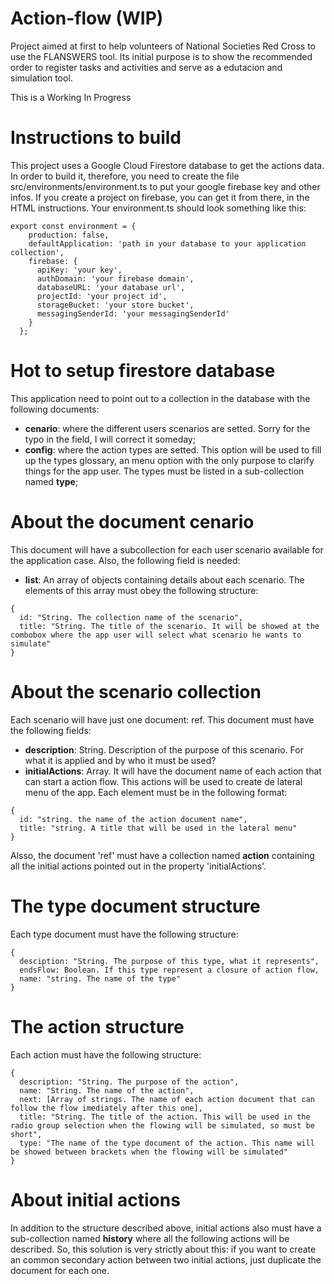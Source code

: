 # Action-flow (WIP)

Project aimed at first to help volunteers of National Societies Red Cross to use the FLANSWERS tool. Its initial purpose is to show the recommended order to register tasks and activities and serve as a edutacion and simulation tool.

This is a Working In Progress

# Instructions to build

This project uses a Google Cloud Firestore database to get the actions data. In order to build it, therefore, you need to create the file src/environments/environment.ts to put your google firebase key and other infos. If you create a project on firebase, you can get it from there, in the HTML instructions. Your environment.ts should look something like this:

```
export const environment = {
    production: false,
    defaultApplication: 'path in your database to your application collection',
    firebase: {
      apiKey: 'your key',
      authDomain: 'your firebase domain',
      databaseURL: 'your database url',
      projectId: 'your project id',
      storageBucket: 'your store bucket',
      messagingSenderId: 'your messagingSenderId'
    }
  };

```

# Hot to setup firestore database

This application need to point out to a collection in the database with the following documents:

* **cenario**: where the different users scenarios are setted. Sorry for the typo in the field, I will correct it someday;
* **config**: where the action types are setted. This option will be used to fill up the types glossary, an menu option with the only purpose to clarify things for the app user. The types must be listed in a sub-collection named **type**;

# About the document cenario

This document will have a subcollection for each user scenario available for the application case. Also, the following field is needed:

* **list**: An array of objects containing details about each scenario. The elements of this array must obey the following structure:
```
{
  id: "String. The collection name of the scenario",
  title: "String. The title of the scenario. It will be showed at the combobox where the app user will select what scenario he wants to simulate"
}
```

# About the scenario collection

Each scenario will have just one document: ref. This document must have the following fields:

* **description**: String. Description of the purpose of this scenario. For what it is applied and by who it must be used?
* **initialActions**: Array. It will have the document name of each action that can start a action flow. This actions will be used to create de lateral menu of the app. Each element must be in the following format:
```
{
  id: "string. the name of the action document name",
  title: "string. A title that will be used in the lateral menu"
}
```

Alsso, the document 'ref' must have a collection named **action** containing all the initial actions pointed out in the property 'initialActions'.

# The type document structure

Each type document must have the following structure:
```
{
  desciption: "String. The purpose of this type, what it represents",
  endsFlow: Boolean. If this type represent a closure of action flow,
  name: "string. The name of the type"
}
```

# The action structure

Each action must have the following structure:
```
{
  description: "String. The purpose of the action",
  name: "String. The name of the action",
  next: [Array of strings. The name of each action document that can follow the flow imediately after this one],
  title: "String. The title of the action. This will be used in the radio group selection when the flowing will be simulated, so must be short",
  type: "The name of the type document of the action. This name will be showed between brackets when the flowing will be simulated"
}
```

# About initial actions

In addition to the structure described above, initial actions also must have a sub-collection named **history** where all the following actions will be described. So, this solution is very strictly about this: if you want to create an common secondary action between two initial actions, just duplicate the document for each one.
